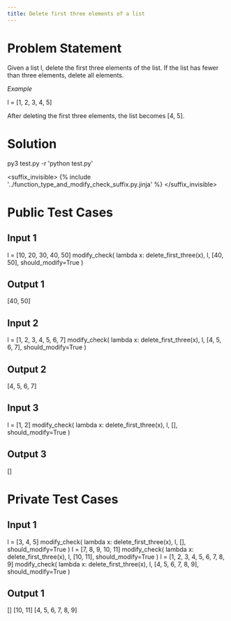 ```yaml
---
title: Delete first three elements of a list
---
```


# Problem Statement

Given a list l, delete the first three elements of the list. If the list has fewer than three elements, delete all elements.

*Example*

l = [1, 2, 3, 4, 5]

After deleting the first three elements, the list becomes [4, 5].

# Solution

py3 test.py -r 'python test.py'
<template>
def delete_first_three(l: list) -> None:
    '''
    Given a list, delete the first three elements in the list.

    Arguments:
    l: list - a list of elements.

    Return: None - the list is modified in place.
    '''
    <los>...</los>
    <sol>del l[:3]</sol>
</template>

<suffix_invisible>
{% include '../function_type_and_modify_check_suffix.py.jinja' %}
</suffix_invisible>


# Public Test Cases

## Input 1


l = [10, 20, 30, 40, 50]
modify_check(
    lambda x: delete_first_three(x),
    l, [40, 50],
    should_modify=True
)


## Output 1


[40, 50]


## Input 2


l = [1, 2, 3, 4, 5, 6, 7]
modify_check(
    lambda x: delete_first_three(x),
    l, [4, 5, 6, 7],
    should_modify=True
)


## Output 2


[4, 5, 6, 7]


## Input 3


l = [1, 2]
modify_check(
    lambda x: delete_first_three(x),
    l, [],
    should_modify=True
)


## Output 3


[]


# Private Test Cases

## Input 1


l = [3, 4, 5]
modify_check(
    lambda x: delete_first_three(x),
    l, [],
    should_modify=True
)
l = [7, 8, 9, 10, 11]
modify_check(
    lambda x: delete_first_three(x),
    l, [10, 11],
    should_modify=True
)
l = [1, 2, 3, 4, 5, 6, 7, 8, 9]
modify_check(
    lambda x: delete_first_three(x),
    l, [4, 5, 6, 7, 8, 9],
    should_modify=True
)


## Output 1


[]
[10, 11]
[4, 5, 6, 7, 8, 9]
